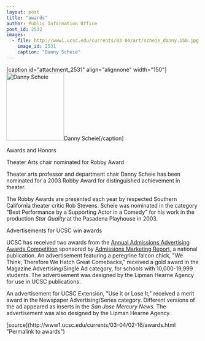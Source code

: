 ```yaml
---
layout: post
title: "awards"
author: Public Information Office
post_id: 2532
images:
  - file: http://www1.ucsc.edu/currents/03-04/art/scheie_danny.150.jpg
    image_id: 2531
    caption: "Danny Scheie"
---
```


[caption id="attachment_2531" align="alignnone" width="150"]<a href="http://localhost/mysite/wp-content/uploads/2004/02/scheie_danny.150.jpg"><img class="size-full wp-image-2531" src="http://localhost/mysite/wp-content/uploads/2004/02/scheie_danny.150.jpg" alt="Danny Scheie" width="150" height="176" /></a>Danny Scheie[/caption]
<p class="pagehead">
  Awards and Honors
</p>
<p>
  <span class="sectionhead">Theater Arts chair nominated for Robby Award</span><br>
</p>
<p>
  Theater arts professor and department chair Danny Scheie has been nominated for a 2003 Robby Award for distinguished achievement in theater.
</p>
<p>
  The Robby Awards are presented each year by respected Southern California theater critic Rob Stevens. Scheie was nominated in the category "Best Performance by a Supporting Actor in a Comedy" for his work in the production <i>Star Quality</i> at the Pasadena Playhouse in 2003.
</p>
<p>
  <span class="sectionhead">Advertisements for UCSC win awards</span><br>
</p>
<p>
  UCSC has received two awards from the <a href="http://www.hmrpublicationsgroup.com/amr_award_winners.htm">Annual Admissions Advertising Awards Competition</a> sponsored by <a href="http://www.hmrpublicationsgroup.com/amr%20main%20page.htm">Admissions Marketing Report,</a> a national publication. An advertisement featuring a peregrine falcon chick, "We Think, Therefore We Hatch Great Comebacks," received a gold award in the Magazine Advertising/Single Ad category, for schools with 10,000-19,999 students. The advertisement was designed by the Lipman Hearne Agency for use in UCSC publications.<br>
</p>
<p>
  An advertisement for UCSC Extension, "Use it or Lose It," received a merit award in the Newspaper Advertising/Series category. Different versions of the ad appeared as inserts in the <i>San Jose Mercury News.</i> The advertisement was also designed by the Lipman Hearne Agency.
</p>
<p>

</p>
<p>

</p>
[source](http://www1.ucsc.edu/currents/03-04/02-16/awards.html "Permalink to awards")
